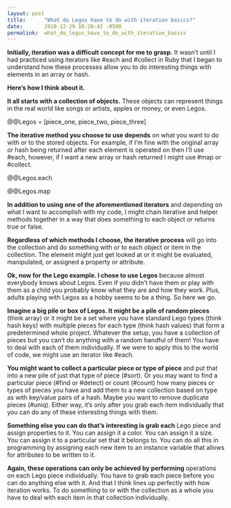 ```yaml
---
layout: post
title:      "What do Legos have to do with iteration basics?"
date:       2018-12-29 10:20:42 -0500
permalink:  what_do_legos_have_to_do_with_iteration_basics
---
```



**Initially, iteration was a difficult concept for me to grasp.** It wasn’t until I had practiced using iterators like #each and #collect in Ruby that I began to understand how these processes allow you to do interesting things with elements in an array or hash.

**Here’s how I think about it.**

**It all starts with a collection of objects.** These objects can represent things in the real world like songs or artists, apples or money, or even Legos. 

@@Legos = [piece_one, piece_two, piece_three]

**The iterative method you choose to use depends** on what you want to do with or to the stored objects. For example, if I’m fine with the original array or hash being returned after each element is operated on then I’ll use #each, however, if I want a new array or hash returned I might use #map or #collect. 

@@Legos.each

@@Legos.map

**In addition to using one of the aforementioned iterators** and depending on what I want to accomplish with my code, I might chain iterative and helper methods together in a way that does something to each object or returns true or false.

**Regardless of which methods I choose, the iterative process** will go into the collection and do something with or to each object or item in the collection. The element might just get looked at or it might be evaluated, manipulated, or assigned a property or attribute.

**Ok, now for the Lego example. I chose to use Legos** because almost everybody knows about Legos. Even if you didn’t have them or play with them as a child you probably know what they are and how they work. Plus, adults playing with Legos as a hobby seems to be a thing. So here we go.

**Imagine a big pile or box of Legos. It might be a pile of random pieces** (think array) or it might be a set where you have standard Lego types (think hash keys) with multiple pieces for each type (think hash values) that form a predetermined whole project. Whatever the setup, you have a collection of pieces but you can’t do anything with a random handful of them! You have to deal with each of them individually. If we were to apply this to the world of code, we might use an iterator like #each. 

**You might want to collect a particular piece or type of piece** and put that into a new pile of just that type of piece (#sort). Or you may want to find a particular piece (#find or #detect) or count (#count) how many pieces or types of pieces you have and add them to a new collection based on type as with key/value pairs of a hash. Maybe you want to remove duplicate pieces (#uniq). Either way, it’s only after you grab each item individually that you can do any of these interesting things with them. 

**Something else you can do that’s interesting is grab each** Lego piece and assign properties to it. You can assign it a color. You can assign it a size. You can assign it to a particular set that it belongs to. You can do all this in programming by assigning each new item to an instance variable that allows for attributes to be written to it.

**Again, these operations can only be achieved by performing** operations on each Lego piece individually. You have to grab each piece before you can do anything else with it. And that I think lines up perfectly with how iteration works. To do something to or with the collection as a whole you have to deal with each item in that collection individually.
